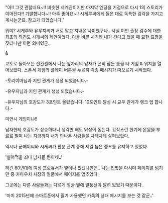 "아!! 그것 괜찮네요~!! 비슷한 세계관이지만 마지막 엔딩을 기점으로 다시 1의 스토리가 이어진다!! 기발합니다~!! 아주 좋아요~!! 시게루씨에게 들은 대로 독특한 감각을 가지고 계시는군요. 참고가 되었습니다."

뭐야? 시게루와 유우지씨가 서로 알고 지내온 사이였구나.. 사실 이번 출장 검수에 대한 최초의 의견도 시게씨의 제안이었다. 다들 바쁜 시기라 내가 간다고 했을 때 묘한 표정을 짓더니만 이런 의미였군..

&

교토로 돌아오는 신칸센에서 나는 옆자리의 남자가 곤히 잠든 틈을 타 게임 & 워치를 열어보았다. 스폰서 게임의 플레이 버튼을 누르자 각종 메시지가 떠오르기 시작했다.

-토리야마님과 지인 관계가 생성 되었습니다.-

-유우지님과 지인 관계가 생성 되었습니다.-

-유우지님의 호감도가 3포인트 올랐습니다. 10포인트 달성 시 교우 관계가 랭크 업 합니다.-

미연시 게임이냐!!

남자한테 호감도가 상승하다니 생각만 해도 닭살이 돋는다. 갑작스런 한기에 온몸을 부르르 떨며 나는 지금까지 내가 만나온 사람들을 차례차례 살펴보았다.

역시나 군페이씨와 시게씨가 친분 관계 중에 제일 높은 랭크를 유지하고 있었다.

'빌어먹을 죄다 남자들 뿐이네..'

하긴 80년대에 여성 프로듀서가 몇이나 있겠냐만은.. 나는 입맛을 다시며 페이지를 넘기던 중 카마우치 사장의 얼굴에서 페이지를 멈추었다.

그곳에는 다른 사람들과는 다르게 얼굴 옆에 말풍선이 달려 있었기 때문이다.

'마치 2015년에 스마트폰에서 즐겨 사용했던 카톡의 상태 메시지를 보는 것 같군..'